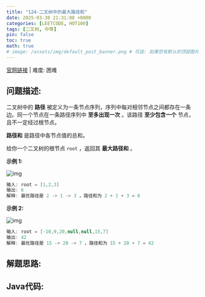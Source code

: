 ```yaml
---
title: "124-二叉树中的最大路径和"
date: 2025-03-30 21:31:08 +0800
categories: [LEETCODE, HOT100]
tags: [二叉树, 中等]
pin: false
toc: true
math: true
# image: /assets/img/default_post_banner.png # 可选: 如果您有默认的顶部图片，取消注释并修改路径
---
```


[官网链接](https://leetcode.cn/problems/binary-tree-maximum-path-sum/) \| 难度: 困难

## 问题描述: 

二叉树中的 **路径** 被定义为一条节点序列，序列中每对相邻节点之间都存在一条边。同一个节点在一条路径序列中 **至多出现一次** 。该路径 **至少包含一个** 节点，且不一定经过根节点。

**路径和** 是路径中各节点值的总和。

给你一个二叉树的根节点 `root` ，返回其 **最大路径和** 。

**示例 1:**

![img](../assets/img/posts/leetcode/p124_0.jpg)

```java
输入: root = [1,2,3]
输出: 6
解释: 最优路径是 2 -> 1 -> 3 ，路径和为 2 + 1 + 3 = 6
```

**示例 2:**

![img](../assets/img/posts/leetcode/p124_1.jpg)

```java
输入: root = [-10,9,20,null,null,15,7]
输出: 42
解释: 最优路径是 15 -> 20 -> 7 ，路径和为 15 + 20 + 7 = 42
```


## 解题思路: 



## Java代码: 

